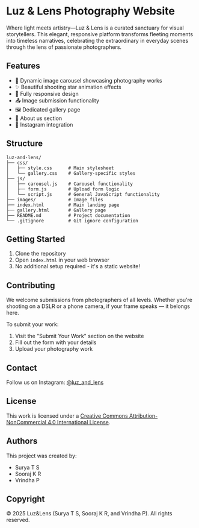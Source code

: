 # Luz & Lens Photography Website

Where light meets artistry—Luz & Lens is a curated sanctuary for visual storytellers. This elegant, responsive platform transforms fleeting moments into timeless narratives, celebrating the extraordinary in everyday scenes through the lens of passionate photographers.

## Features

- 📸 Dynamic image carousel showcasing photography works
- ✨ Beautiful shooting star animation effects
- 📱 Fully responsive design
- 📤 Image submission functionality
- 🖼️ Dedicated gallery page
- 📝 About us section
- 🔗 Instagram integration

## Structure

```
luz-and-lens/
├── css/
│   ├── style.css      # Main stylesheet
│   └── gallery.css    # Gallery-specific styles
├── js/
│   ├── carousel.js    # Carousel functionality
│   ├── form.js        # Upload form logic
│   └── script.js      # General JavaScript functionality
├── images/            # Image files
├── index.html         # Main landing page
├── gallery.html       # Gallery page
├── README.md          # Project documentation
└── .gitignore         # Git ignore configuration
```

## Getting Started

1. Clone the repository
2. Open `index.html` in your web browser
3. No additional setup required - it's a static website!

## Contributing

We welcome submissions from photographers of all levels. Whether you're shooting on a DSLR or a phone camera, if your frame speaks — it belongs here.

To submit your work:
1. Visit the "Submit Your Work" section on the website
2. Fill out the form with your details
3. Upload your photography work

## Contact

Follow us on Instagram: [@luz_and_lens](https://www.instagram.com/luz_and_lens?igsh=cGZqbWRva29iNjkx)

## License

This work is licensed under a [Creative Commons Attribution-NonCommercial 4.0 International License](https://creativecommons.org/licenses/by-nc/4.0/).

## Authors

This project was created by:
- Surya T S
- Sooraj K R
- Vrindha P

## Copyright

© 2025 Luz&Lens (Surya T S, Sooraj K R, and Vrindha P). All rights reserved.
